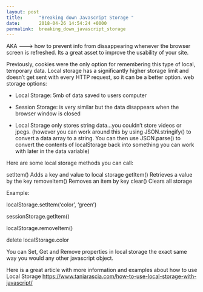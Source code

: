 ```yaml
---
layout: post
title:      "Breaking down Javascript Storage "
date:       2018-04-26 14:54:24 +0000
permalink:  breaking_down_javascript_storage
---
```



AKA --->  how to prevent info from dissappearing whenever the browser screen is refreshed. Its a great asset to improve the usability of your site.

Previously, cookies were the only option for remembering this type of local, temporary data. Local storage has a significantly higher storage limit and doesn’t get sent with every HTTP request, so it can be a better option.
web storage options:

* Local Storage: 5mb of data saved to users computer

* Session Storage: is very similar but the data disappears when the browser window is closed

* Local Storage only stores string data…you couldn’t store videos or jpegs. (however you can work around  this by using JSON.stringify() to convert a data array to a string. You can then use JSON.parse() to convert the contents of localStorage back into something you can work with later in the data variable)

Here are some local storage methods you can call:

setItem()	 Adds a key and value to local storage
getItem()	 Retrieves a value by the key
removeItem()	Removes an item by key
clear()	Clears all storage


Example: 

localStorage.setItem(‘color’, ‘green’)

sessionStorage.getItem()

localStorage.removeItem()

delete localStorage.color

You can Set, Get and Remove properties in local storage the exact same way you would any other javascript object. 

Here is a great article with more information and examples about how to use Local Storage 
https://www.taniarascia.com/how-to-use-local-storage-with-javascript/



